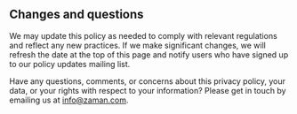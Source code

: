 ## Changes and questions

We may update this policy as needed to comply with relevant regulations and reflect any new practices. If we make significant changes, we will refresh the date at the top of this page and notify users who have signed up to our policy updates mailing list.

Have any questions, comments, or concerns about this privacy policy, your data, or your rights with respect to your information? Please get in touch by emailing us at info@zaman.com.
